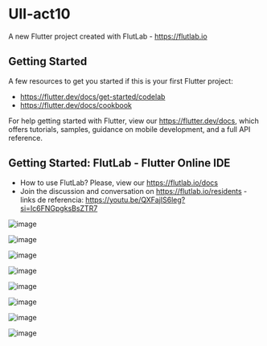 # UII-act10

A new Flutter project created with FlutLab - https://flutlab.io

## Getting Started

A few resources to get you started if this is your first Flutter project:

- https://flutter.dev/docs/get-started/codelab
- https://flutter.dev/docs/cookbook

For help getting started with Flutter, view our
https://flutter.dev/docs, which offers tutorials,
samples, guidance on mobile development, and a full API reference.

## Getting Started: FlutLab - Flutter Online IDE

- How to use FlutLab? Please, view our https://flutlab.io/docs
- Join the discussion and conversation on https://flutlab.io/residents
-links de referencia:
https://youtu.be/QXFajIS6leg?si=Ic6FNGpgksBsZTR7

![image](https://github.com/MatusG128/UII-act10/assets/143744150/fe29e048-b885-4ddc-b859-a4077ed4856f)

![image](https://github.com/MatusG128/UII-act10/assets/143744150/16702224-44b4-4c24-9bb6-60b0f2cadf05)


![image](https://github.com/MatusG128/UII-act10/assets/143744150/2a18e142-568e-4d48-b907-8b6e7e241714)


![image](https://github.com/MatusG128/UII-act10/assets/143744150/7c2723e6-b922-4d68-93ee-8f6aa256c2d8)


![image](https://github.com/MatusG128/UII-act10/assets/143744150/3047df61-9801-462f-8f69-6dbdc01acc18)

![image](https://github.com/MatusG128/UII-act10/assets/143744150/0269fbf3-ef87-4c80-b434-9f735342d745)

![image](https://github.com/MatusG128/UII-act10/assets/143744150/7945cf75-289a-4ad0-ac97-db57d9fc718b)

![image](https://github.com/MatusG128/UII-act10/assets/143744150/cdfaec43-1cf3-479e-a494-9ef8f0cacba9)






